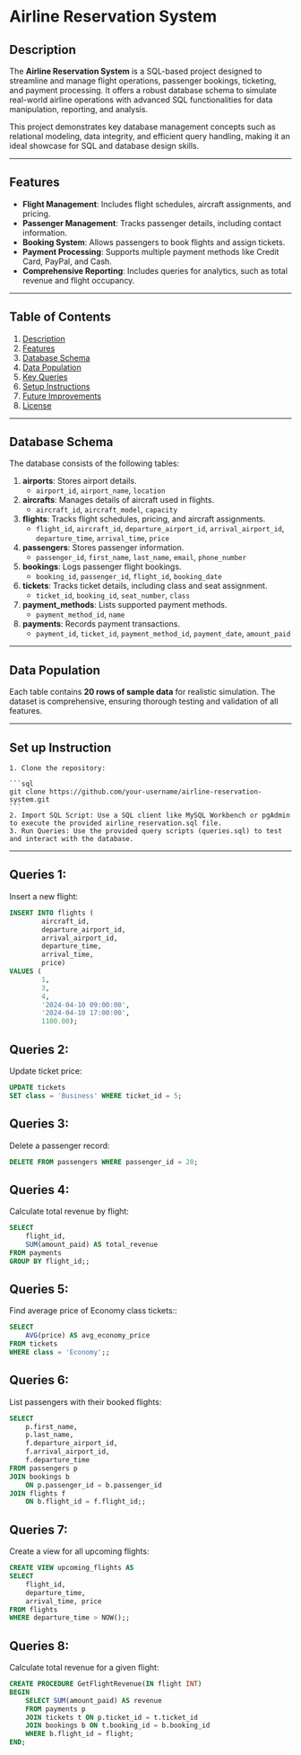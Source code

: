 # Airline Reservation System

## Description

The **Airline Reservation System** is a SQL-based project designed to streamline and manage flight operations, passenger bookings, ticketing, and payment processing. It offers a robust database schema to simulate real-world airline operations with advanced SQL functionalities for data manipulation, reporting, and analysis.

This project demonstrates key database management concepts such as relational modeling, data integrity, and efficient query handling, making it an ideal showcase for SQL and database design skills.

---

## Features

- **Flight Management**: Includes flight schedules, aircraft assignments, and pricing.
- **Passenger Management**: Tracks passenger details, including contact information.
- **Booking System**: Allows passengers to book flights and assign tickets.
- **Payment Processing**: Supports multiple payment methods like Credit Card, PayPal, and Cash.
- **Comprehensive Reporting**: Includes queries for analytics, such as total revenue and flight occupancy.

---

## Table of Contents

1. [Description](#description)
2. [Features](#features)
3. [Database Schema](#database-schema)
4. [Data Population](#data-population)
5. [Key Queries](#key-queries)
6. [Setup Instructions](#setup-instructions)
7. [Future Improvements](#future-improvements)
8. [License](#license)

---

## Database Schema

The database consists of the following tables:

1. **airports**: Stores airport details.
   - `airport_id`, `airport_name`, `location`
2. **aircrafts**: Manages details of aircraft used in flights.
   - `aircraft_id`, `aircraft_model`, `capacity`
3. **flights**: Tracks flight schedules, pricing, and aircraft assignments.
   - `flight_id`, `aircraft_id`, `departure_airport_id`, `arrival_airport_id`, `departure_time`, `arrival_time`, `price`
4. **passengers**: Stores passenger information.
   - `passenger_id`, `first_name`, `last_name`, `email`, `phone_number`
5. **bookings**: Logs passenger flight bookings.
   - `booking_id`, `passenger_id`, `flight_id`, `booking_date`
6. **tickets**: Tracks ticket details, including class and seat assignment.
   - `ticket_id`, `booking_id`, `seat_number`, `class`
7. **payment_methods**: Lists supported payment methods.
   - `payment_method_id`, `name`
8. **payments**: Records payment transactions.
   - `payment_id`, `ticket_id`, `payment_method_id`, `payment_date`, `amount_paid`

---

## Data Population

Each table contains **20 rows of sample data** for realistic simulation. The dataset is comprehensive, ensuring thorough testing and validation of all features.

---

## Set up Instruction

	1. Clone the repository:

	```sql
	git clone https://github.com/your-username/airline-reservation-system.git
	```
	2. Import SQL Script: Use a SQL client like MySQL Workbench or pgAdmin to execute the provided airline_reservation.sql file.
	3. Run Queries: Use the provided query scripts (queries.sql) to test and interact with the database.

---

## Queries 1:

Insert a new flight:
```sql
INSERT INTO flights (
        aircraft_id, 
        departure_airport_id, 
        arrival_airport_id, 
        departure_time, 
        arrival_time, 
        price)
VALUES (
        1, 
        3, 
        4, 
        '2024-04-10 09:00:00', 
        '2024-04-10 17:00:00', 
        1100.00);

```

## Queries 2:
Update ticket price:
```sql
UPDATE tickets 
SET class = 'Business' WHERE ticket_id = 5;

```
## Queries 3:
Delete a passenger record:
```sql
DELETE FROM passengers WHERE passenger_id = 20;

```
## Queries 4:
Calculate total revenue by flight:
```sql
SELECT 
    flight_id, 
    SUM(amount_paid) AS total_revenue
FROM payments
GROUP BY flight_id;;

```
## Queries 5:
Find average price of Economy class tickets::
```sql
SELECT 
    AVG(price) AS avg_economy_price
FROM tickets
WHERE class = 'Economy';;

```
## Queries 6:
List passengers with their booked flights:
```sql
SELECT 
    p.first_name, 
    p.last_name, 
    f.departure_airport_id, 
    f.arrival_airport_id, 
    f.departure_time
FROM passengers p
JOIN bookings b 
    ON p.passenger_id = b.passenger_id
JOIN flights f 
    ON b.flight_id = f.flight_id;;

```

## Queries 7:
Create a view for all upcoming flights:
```sql
CREATE VIEW upcoming_flights AS
SELECT 
    flight_id, 
    departure_time, 
    arrival_time, price
FROM flights
WHERE departure_time > NOW();;

```
## Queries 8:
Calculate total revenue for a given flight:
```sql
CREATE PROCEDURE GetFlightRevenue(IN flight INT)
BEGIN
    SELECT SUM(amount_paid) AS revenue
    FROM payments p
    JOIN tickets t ON p.ticket_id = t.ticket_id
    JOIN bookings b ON t.booking_id = b.booking_id
    WHERE b.flight_id = flight;
END;

```
